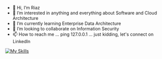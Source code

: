 - 👋 Hi, I’m Riaz
- 👀 I’m interested in anything and everything about Software and Cloud Architecture
- 🌱 I’m currently learning Enterprise Data Architecture
- 💞️ I’m looking to collaborate on Information Security
- 📫 How to reach me ... ping 127.0.0.1 ... just kidding, let's connect on LinkedIn


[![My Skills](https://skillicons.dev/icons?i=git,dotnet,python,django,fastapi,docker,postgres,mongo,mysql,aws,redis,mint&perline=10)](https://riazuddin.dev)

<!---
riazuddinse/riazuddinse is a ✨ special ✨ repository because its `README.md` (this file) appears on your GitHub profile.
You can click the Preview link to take a look at your changes.
--->
